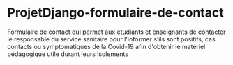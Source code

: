 # ProjetDjango-formulaire-de-contact
Formulaire de contact qui permet aux étudiants et enseignants de contacter le responsable du service sanitaire pour l'informer s’ils sont positifs, cas contacts ou symptomatiques de la Covid-19 afin d'obtenir le matériel pédagogique utile durant leurs isolements
